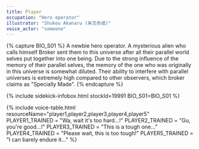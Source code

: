 ```yaml
---
title: Player
occupation: "Hero operator"
illustrator: "Shukou Akanaru (朱交赤成)"
voice_actor: "someone"
---
```


{% capture BIO_S01 %}
A newbie hero operator. A mysterious alien who calls himself Broker sent them to this universe after all their parallel world selves put together into one being.
Due to the strong influence of the memory of their parallel selves, the memory of the one who was originally in this universe is somewhat diluted.
Their ability to interfere with parallel universes is extremely high compared to other observers, which broker claims as "Specially Made".
{% endcapture %}

{% include sidekick-infobox.html stockId=19991 BIO_S01=BIO_S01 %}

{% include voice-table.html resourceName="player1,player2,player3,player4,player5"
PLAYER1_TRAINED = "Wa, wait it's too hard…!"
PLAYER2_TRAINED = "Gu, you're good…!"
PLAYER3_TRAINED = "This is a tough one…"
PLAYER4_TRAINED = "Please wait, this is too tough!"
PLAYER5_TRAINED = "I can barely endure it…"
%}
